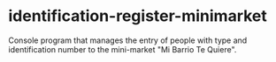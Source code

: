 # identification-register-minimarket
Console program that manages the entry of people with type and identification number to the mini-market "Mi Barrio Te Quiere". 
